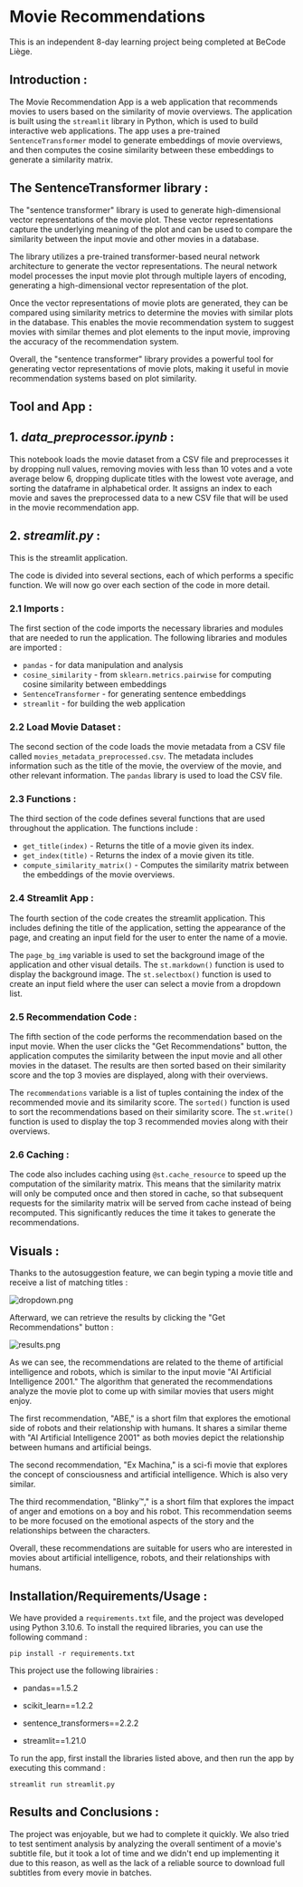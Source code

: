 # Movie Recommendations

This is an independent 8-day learning project being completed at BeCode Liège.

## Introduction :

The Movie Recommendation App is a web application that recommends movies to users based on the similarity of movie overviews. The application is built using the `streamlit` library in Python, which is used to build interactive web applications. The app uses a pre-trained `SentenceTransformer` model to generate embeddings of movie overviews, and then computes the cosine similarity between these embeddings to generate a similarity matrix.

## The SentenceTransformer library :

The "sentence transformer" library is used to generate high-dimensional vector representations of the movie plot. These vector representations capture the underlying meaning of the plot and can be used to compare the similarity between the input movie and other movies in a database.

The library utilizes a pre-trained transformer-based neural network architecture to generate the vector representations. The neural network model processes the input movie plot through multiple layers of encoding, generating a high-dimensional vector representation of the plot.

Once the vector representations of movie plots are generated, they can be compared using similarity metrics to determine the movies with similar plots in the database. This enables the movie recommendation system to suggest movies with similar themes and plot elements to the input movie, improving the accuracy of the recommendation system.

Overall, the "sentence transformer" library provides a powerful tool for generating vector representations of movie plots, making it useful in movie recommendation systems based on plot similarity.

## Tool and App :

## 1. *data_preprocessor.ipynb* :

This notebook loads the movie dataset from a CSV file and preprocesses it by 
dropping null values, removing movies with less than 10 votes and a vote average below 6, dropping duplicate titles with the lowest vote average, and sorting the dataframe in alphabetical order. It assigns an index to each movie and saves the preprocessed data to a new CSV file that will be used in the movie recommendation app.

## 2. *streamlit.py* :

This is the streamlit application.

The code is divided into several sections, each of which performs a specific function. We will now go over each section of the code in more detail.

### 2.1 Imports :

The first section of the code imports the necessary libraries and modules that are needed to run the application. The following libraries and modules are imported :

- `pandas` - for data manipulation and analysis
- `cosine_similarity` - from `sklearn.metrics.pairwise` for computing cosine similarity between embeddings
- `SentenceTransformer` - for generating sentence embeddings
- `streamlit` - for building the web application

### 2.2 Load Movie Dataset :

The second section of the code loads the movie metadata from a CSV file called `movies_metadata_preprocessed.csv`. The metadata includes information such as the title of the movie, the overview of the movie, and other relevant information. The `pandas` library is used to load the CSV file.

### 2.3 Functions :

The third section of the code defines several functions that are used throughout the application. The functions include :

- `get_title(index)` - Returns the title of a movie given its index.
- `get_index(title)` - Returns the index of a movie given its title.
- `compute_similarity_matrix()` - Computes the similarity matrix between the embeddings of the movie overviews.

### 2.4 Streamlit App :

The fourth section of the code creates the streamlit application. This includes defining the title of the application, setting the appearance of the page, and creating an input field for the user to enter the name of a movie.

The `page_bg_img` variable is used to set the background image of the application and other visual details. The `st.markdown()` function is used to display the background image. The `st.selectbox()` function is used to create an input field where the user can select a movie from a dropdown list.

### 2.5 Recommendation Code :

The fifth section of the code performs the recommendation based on the input movie. When the user clicks the "Get Recommendations" button, the application computes the similarity between the input movie and all other movies in the dataset. The results are then sorted based on their similarity score and the top 3 movies are displayed, along with their overviews.

The `recommendations` variable is a list of tuples containing the index of the recommended movie and its similarity score. The `sorted()` function is used to sort the recommendations based on their similarity score. The `st.write()` function is used to display the top 3 recommended movies along with their overviews.

### 2.6 Caching :

The code also includes caching using `@st.cache_resource` to speed up the computation of the similarity matrix. This means that the similarity matrix will only be computed once and then stored in cache, so that subsequent requests for the similarity matrix will be served from cache instead of being recomputed. This significantly reduces the time it takes to generate the recommendations.

## Visuals :

Thanks to the autosuggestion feature, we can begin typing a movie title and receive a list of matching titles :

![dropdown.png](./visuals/dropdown.png)

Afterward, we can retrieve the results by clicking the "Get Recommendations" button :

![results.png](./visuals/results.png)

As we can see, the recommendations are related to the theme of artificial intelligence and robots, which is similar to the input movie "AI Artificial Intelligence 2001." The algorithm that generated the recommendations analyze the movie plot to come up with similar movies that users might enjoy.

The first recommendation, "ABE," is a short film that explores the emotional side of robots and their relationship with humans. It shares a similar theme with "AI Artificial Intelligence 2001" as both movies depict the relationship between humans and artificial beings.

The second recommendation, "Ex Machina," is a sci-fi movie that explores the concept of consciousness and artificial intelligence. Which is also very similar.

The third recommendation, "Blinky™," is a short film that explores the impact of anger and emotions on a boy and his robot. This recommendation seems to be more focused on the emotional aspects of the story and the relationships between the characters.

Overall, these recommendations are suitable for users who are interested in movies about artificial intelligence, robots, and their relationships with humans.

## Installation/Requirements/Usage :

We have provided a `requirements.txt` file, and the project was developed using Python 3.10.6. To install the required libraries, you can use the following command :

```shell
pip install -r requirements.txt
```

This project use the following librairies :

* pandas==1.5.2

* scikit_learn==1.2.2

* sentence_transformers==2.2.2

* streamlit==1.21.0

To run the app, first install the libraries listed above, and then run the app by executing this command :

```shell
streamlit run streamlit.py
```

## Results and Conclusions :

The project was enjoyable, but we had to complete it quickly. We also tried to test sentiment analysis by analyzing the overall sentiment of a movie's subtitle file, but it took a lot of time and we didn't end up implementing it due to this reason, as well as the lack of a reliable source to download full subtitles from every movie in batches.
